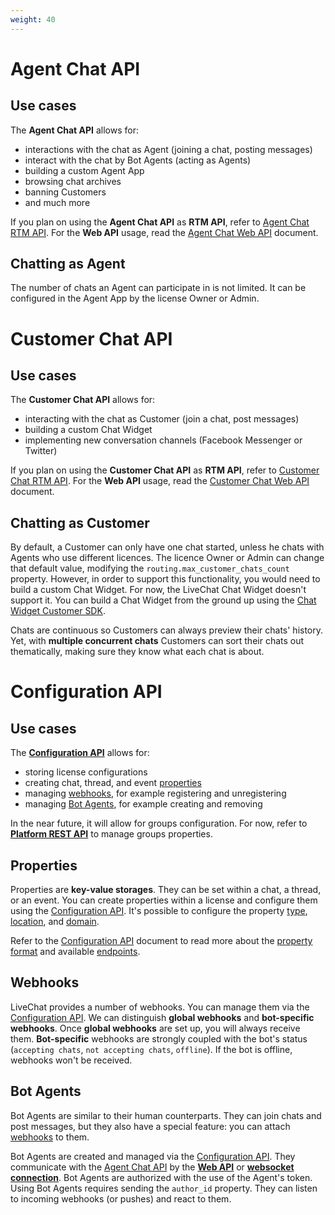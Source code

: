 ```yaml
---
weight: 40
---
```


# Agent Chat API

## Use cases

The **Agent Chat API** allows for: 

- interactions with the chat as Agent (joining a chat, posting messages)
- interact with the chat by Bot Agents (acting as Agents) 
- building a custom Agent App
- browsing chat archives
- banning Customers 
- and much more

If you plan on using the **Agent Chat API** as **RTM API**, refer to [Agent Chat RTM API](../agent-chat-rtm-api). For the **Web API** usage, read the [Agent Chat Web API](../agent-chat-web-api) document.

## Chatting as Agent

The number of chats an Agent can participate in is not limited. It can be configured in the Agent App by the license Owner or Admin.

# Customer Chat API

## Use cases

The **Customer Chat API** allows for:

- interacting with the chat as Customer (join a chat, post messages)
- building a custom Chat Widget
- implementing new conversation channels (Facebook Messenger or Twitter)

If you plan on using the **Customer Chat API** as **RTM API**, refer to [Customer Chat RTM API](../customer-chat-rtm-api). For the **Web API** usage, read the [Customer Chat Web API](../customer-chat-web-api) document.

## Chatting as Customer

By default, a Customer can only have one chat started, unless he chats with Agents who use different licences. The licence Owner or Admin can change that default value, modifying the `routing.max_customer_chats_count` property. However, in order to support this functionality, you would need to build a custom Chat Widget. For now, the LiveChat Chat Widget doesn't support it. You can build a Chat Widget from the ground up using the [Chat Widget Customer SDK](../customer-sdk/).

Chats are continuous so Customers can always preview their chats' history. Yet, with **multiple concurrent chats** Customers can sort their chats out thematically, making sure they know what each chat is about. 

# Configuration API

## Use cases

The [**Configuration API**](../configuration-api) allows for:

- storing license configurations 
- creating chat, thread, and event [properties](#properties)
- managing [webhooks](#webhooks), for example registering and unregistering
- managing [Bot Agents](#bot-agents), for example creating and removing

In the near future, it will allow for groups configuration. For now, refer to [**Platform REST API**](https://developers.livechatinc.com/docs/rest-api/) to manage groups properties.


## Properties

Properties are **key-value storages**. They can be set within a chat, a thread, or an event. You can create properties within a license and configure them using the [Configuration API](../configuration-api/). It's possible to configure the property [type](../configuration-api-/#property-types), [location](../configuration-api-/#property-locations), and [domain](../configuration-api-/#property-domain).


Refer to the [Configuration API](../configuration-api/) document to read more about the [property format](../configuration-api/#property-data-structure) and available [endpoints](../configuration-api/#properties).


## Webhooks

LiveChat provides a number of webhooks. You can manage them via the [Configuration API](../beta-docs/configuration-api/#webhooks).
We can distinguish **global webhooks** and **bot-specific webhooks**. Once **global webhooks** are set up, you will always receive them. **Bot-specific** webhooks are strongly coupled with the bot's status (`accepting chats`, `not accepting chats`, `offline`). If the bot is offline, webhooks won't be received. 

## Bot Agents

Bot Agents are similar to their human counterparts. They can join chats and post messages, but they also have a special feature: you can attach [webhooks](../configuration-api/#webhooks) to them.

Bot Agents are created and managed via the [Configuration API](../configuration-api/#bot-agent). They communicate with the [Agent Chat API](../agent-chat-api/) by the [**Web API**](../agent-chat-api/#web-api) or [**websocket connection**](#rtm-api-vs-web-api). 
Bot Agents are authorized with the use of the Agent's token. Using Bot Agents requires sending the `author_id` property.
They can listen to incoming webhooks (or pushes) and react to them.

